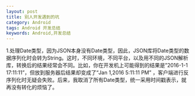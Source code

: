 ```yaml
---
layout: post
title: 别人开发遇到的坑
category: Android
tags: Android 开发总结
keywords: Android,开发总结
---
```


1.处理Date类型，因为JSON本身没有Date类型，因此，JSON库将Date类型的数据序列化时会转为String。这时，不同环境，不同平台，以及用不同的JSON解析库，转换后的结果经常会不同。比如，你在开发机上可能得到的结果是”2016-1-1 17:11:11”，但放到服务器后结果却变成了“Jan 1,2016 5:11:11 PM” ，客户端进行反序列化时无疑会失败。后来，我取消了所有Date类型，统一采用时间戳表示，就再没有转化的烦恼了。
